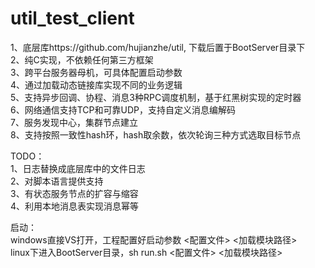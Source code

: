# util_test_client

1、底层库https://github.com/hujianzhe/util, 下载后置于BootServer目录下  
2、纯C实现，不依赖任何第三方框架  
3、跨平台服务器母机，可具体配置启动参数  
4、通过加载动态链接库实现不同的业务逻辑  
5、支持异步回调、协程、消息3种RPC调度机制，基于红黑树实现的定时器  
6、网络通信支持TCP和可靠UDP，支持自定义消息编解码  
7、服务发现中心，集群节点建立  
8、支持按照一致性hash环，hash取余数，依次轮询三种方式选取目标节点  

TODO：  
1、日志替换成底层库中的文件日志  
2、对脚本语言提供支持  
3、有状态服务节点的扩容与缩容  
4、利用本地消息表实现消息幂等  

启动：  
windows直接VS打开，工程配置好启动参数  <配置文件> <加载模块路径>    
linux下进入BootServer目录，sh run.sh <配置文件> <加载模块路径>  
